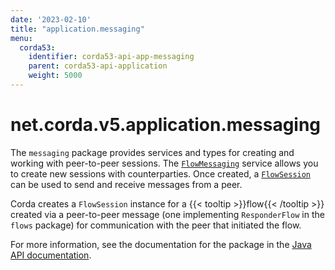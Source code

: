 ```yaml
---
date: '2023-02-10'
title: "application.messaging"
menu:
  corda53:
    identifier: corda53-api-app-messaging
    parent: corda53-api-application
    weight: 5000
---
```

# net.corda.v5.application.messaging
The `messaging` package provides services and types for creating and working with peer-to-peer sessions. The <a href="/en/api-ref/corda/{{<version-num>}}/net/corda/v5/application/messaging/FlowMessaging.html" target="_blank">`FlowMessaging`</a> service allows you to create new sessions with counterparties. Once created, a <a href="/en/api-ref/corda/{{<version-num>}}/net/corda/v5/application/messaging/FlowSession.html" target="_blank">`FlowSession`</a> can be used to send and receive messages from a peer.

Corda creates a `FlowSession` instance for a {{< tooltip >}}flow{{< /tooltip >}} created via a peer-to-peer message (one implementing `ResponderFlow` in the `flows` package) for communication with the peer that initiated the flow.

For more information, see the documentation for the package in the <a href="/en/api-ref/corda/{{<version-num>}}/net/corda/v5/application/messaging/package-summary.html" target=" blank">Java API documentation</a>.

